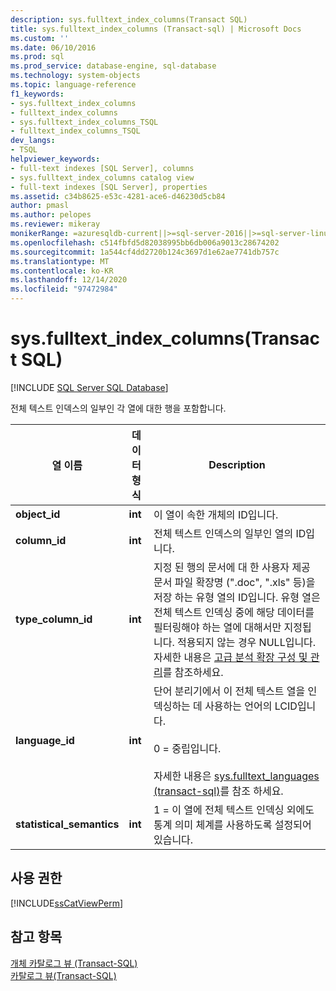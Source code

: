 ```yaml
---
description: sys.fulltext_index_columns(Transact SQL)
title: sys.fulltext_index_columns (Transact-sql) | Microsoft Docs
ms.custom: ''
ms.date: 06/10/2016
ms.prod: sql
ms.prod_service: database-engine, sql-database
ms.technology: system-objects
ms.topic: language-reference
f1_keywords:
- sys.fulltext_index_columns
- fulltext_index_columns
- sys.fulltext_index_columns_TSQL
- fulltext_index_columns_TSQL
dev_langs:
- TSQL
helpviewer_keywords:
- full-text indexes [SQL Server], columns
- sys.fulltext_index_columns catalog view
- full-text indexes [SQL Server], properties
ms.assetid: c34b8625-e53c-4281-ace6-d46230d5cb84
author: pmasl
ms.author: pelopes
ms.reviewer: mikeray
monikerRange: =azuresqldb-current||>=sql-server-2016||>=sql-server-linux-2017||=azuresqldb-mi-current
ms.openlocfilehash: c514fbfd5d82038995bb6db006a9013c28674202
ms.sourcegitcommit: 1a544cf4dd2720b124c3697d1e62ae7741db757c
ms.translationtype: MT
ms.contentlocale: ko-KR
ms.lasthandoff: 12/14/2020
ms.locfileid: "97472984"
---
```

# <a name="sysfulltext_index_columns-transact-sql"></a>sys.fulltext_index_columns(Transact SQL)

[!INCLUDE [SQL Server SQL Database](../../includes/applies-to-version/sql-asdb.md)]

  전체 텍스트 인덱스의 일부인 각 열에 대한 행을 포함합니다.    
 
|열 이름|데이터 형식|Description|  
|-----------------|---------------|-----------------|  
|**object_id**|**int**|이 열이 속한 개체의 ID입니다.|  
|**column_id**|**int**|전체 텍스트 인덱스의 일부인 열의 ID입니다.|  
|**type_column_id**|**int**|지정 된 행의 문서에 대 한 사용자 제공 문서 파일 확장명 (".doc", ".xls" 등)을 저장 하는 유형 열의 ID입니다. 유형 열은 전체 텍스트 인덱싱 중에 해당 데이터를 필터링해야 하는 열에 대해서만 지정됩니다. 적용되지 않는 경우 NULL입니다. 자세한 내용은 [고급 분석 확장 구성 및 관리](../../relational-databases/search/configure-and-manage-filters-for-search.md)를 참조하세요.|  
|**language_id**|**int**|단어 분리기에서 이 전체 텍스트 열을 인덱싱하는 데 사용하는 언어의 LCID입니다.<br /><br /> 0 = 중립입니다.<br /><br /> 자세한 내용은 [sys.fulltext_languages &#40;transact-sql&#41;](../../relational-databases/system-catalog-views/sys-fulltext-languages-transact-sql.md)를 참조 하세요.|  
|**statistical_semantics**|**int**|1 = 이 열에 전체 텍스트 인덱싱 외에도 통계 의미 체계를 사용하도록 설정되어 있습니다.|  
  
## <a name="permissions"></a>사용 권한  
 [!INCLUDE[ssCatViewPerm](../../includes/sscatviewperm-md.md)]  
  
## <a name="see-also"></a>참고 항목  
 [개체 카탈로그 뷰 &#40;Transact-SQL&#41;](../../relational-databases/system-catalog-views/object-catalog-views-transact-sql.md)   
 [카탈로그 뷰&#40;Transact-SQL&#41;](../../relational-databases/system-catalog-views/catalog-views-transact-sql.md)  
  
  
